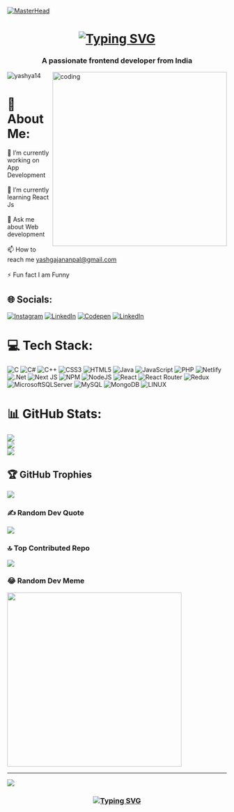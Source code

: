 [![MasterHead](https://1.bp.blogspot.com/-7A4WynwLsMw/XbBpCXG8fHI/AAAAAAAAMt4/uOa1bpLskYgrwGbllhSu2SDj_Mig8SXJQCLcBGAsYHQ/s1600/2000_600px.gif)](https://rishavchanda.io)<br>
<h1 align="center"> <a href="https://git.io/typing-svg"><img src="https://readme-typing-svg.demolab.com?font=Poppins&size=50&pause=1000&color=FF476C&center=true&vCenter=true&random=false&width=435&lines=Hi+There++%F0%9F%91%8B%F0%9F%8F%BB;I'm+Yash+Pal" alt="Typing SVG" /></a></h1>
<h3 align="center">A passionate frontend developer from India</h3>
<img align="right" alt="coding" width="400" src="https://cdn.dribbble.com/users/1162077/screenshots/3848914/programmer.gif">

<p align="left"> <img src="https://komarev.com/ghpvc/?username=yashya14&label=Profile%20views&color=0e75b6&style=flat" alt="yashya14" /> </p>

# 💫 About Me:<br>
🔭 I’m currently working on App Development<br><br>🌱 I’m currently learning React Js<br><br>💬 Ask me about Web development<br><br>📫 How to reach me yashgajananpal@gmail.com<br><br>⚡ Fun fact I am Funny


## 🌐 Socials:
[![Instagram](https://img.shields.io/badge/Instagram-%23E4405F.svg?logo=Instagram&logoColor=white)](https://instagram.com/https://instagram.com/yash.14.02?igshid=NTc4MTIwNjQ2YQ==) [![LinkedIn](https://img.shields.io/badge/LinkedIn-%230077B5.svg?logo=linkedin&logoColor=white)](https://linkedin.com/in/https://www.linkedin.com/in/yash-pal-327362244) 
[![Codepen](https://img.shields.io/badge/Codepen-000000?style=for-the-badge&logo=codepen&logoColor=white)](https://codepen.io/Yashya14) 
[![LinkedIn](https://img.shields.io/badge/LinkedIn-%230077B5.svg?logo=linkedin&logoColor=white)](https://linkedin.com/in/yash-pal-327362244)

# 💻 Tech Stack:
![C](https://img.shields.io/badge/c-%2300599C.svg?style=for-the-badge&logo=c&logoColor=white) ![C#](https://img.shields.io/badge/c%23-%23239120.svg?style=for-the-badge&logo=c-sharp&logoColor=white) ![C++](https://img.shields.io/badge/c++-%2300599C.svg?style=for-the-badge&logo=c%2B%2B&logoColor=white) ![CSS3](https://img.shields.io/badge/css3-%231572B6.svg?style=for-the-badge&logo=css3&logoColor=white) ![HTML5](https://img.shields.io/badge/html5-%23E34F26.svg?style=for-the-badge&logo=html5&logoColor=white) ![Java](https://img.shields.io/badge/java-%23ED8B00.svg?style=for-the-badge&logo=java&logoColor=white) ![JavaScript](https://img.shields.io/badge/javascript-%23323330.svg?style=for-the-badge&logo=javascript&logoColor=%23F7DF1E) ![PHP](https://img.shields.io/badge/php-%23777BB4.svg?style=for-the-badge&logo=php&logoColor=white) ![Netlify](https://img.shields.io/badge/netlify-%23000000.svg?style=for-the-badge&logo=netlify&logoColor=#00C7B7) ![.Net](https://img.shields.io/badge/.NET-5C2D91?style=for-the-badge&logo=.net&logoColor=white) ![Next JS](https://img.shields.io/badge/Next-black?style=for-the-badge&logo=next.js&logoColor=white) ![NPM](https://img.shields.io/badge/NPM-%23000000.svg?style=for-the-badge&logo=npm&logoColor=white) ![NodeJS](https://img.shields.io/badge/node.js-6DA55F?style=for-the-badge&logo=node.js&logoColor=white) ![React](https://img.shields.io/badge/react-%2320232a.svg?style=for-the-badge&logo=react&logoColor=%2361DAFB) ![React Router](https://img.shields.io/badge/React_Router-CA4245?style=for-the-badge&logo=react-router&logoColor=white) ![Redux](https://img.shields.io/badge/redux-%23593d88.svg?style=for-the-badge&logo=redux&logoColor=white) ![MicrosoftSQLServer](https://img.shields.io/badge/Microsoft%20SQL%20Sever-CC2927?style=for-the-badge&logo=microsoft%20sql%20server&logoColor=white) ![MySQL](https://img.shields.io/badge/mysql-%2300f.svg?style=for-the-badge&logo=mysql&logoColor=white) ![MongoDB](https://img.shields.io/badge/MongoDB-%234ea94b.svg?style=for-the-badge&logo=mongodb&logoColor=white) ![LINUX](https://img.shields.io/badge/Linux-FCC624?style=for-the-badge&logo=linux&logoColor=black)
# 📊 GitHub Stats:
![](https://github-readme-stats.vercel.app/api?username=Yashya14&theme=radical&hide_border=false&include_all_commits=false&count_private=false)<br/>
![](https://github-readme-streak-stats.herokuapp.com/?user=Yashya14&theme=radical&hide_border=false)<br/>
![](https://github-readme-stats.vercel.app/api/top-langs/?username=Yashya14&theme=radical&hide_border=false&include_all_commits=false&count_private=false&layout=compact)

## 🏆 GitHub Trophies
![](https://github-profile-trophy.vercel.app/?username=Yashya14&theme=radical&no-frame=false&no-bg=false&margin-w=4)

### ✍️ Random Dev Quote
![](https://quotes-github-readme.vercel.app/api?type=horizontal&theme=radical)

### 🔝 Top Contributed Repo
![](https://github-contributor-stats.vercel.app/api?username=Yashya14&limit=5&theme=radical&combine_all_yearly_contributions=true)

### 😂 Random Dev Meme
<img src='https://randommeme-five.vercel.app/' style="height: 400px;"/>

---
[![](https://visitcount.itsvg.in/api?id=Yashya14&icon=0&color=0)](https://visitcount.itsvg.in)
<!--<h3 align="center" style="color:#fc466b;height: 80px;">Thanks For Watching 🙏🏻<h3/> -->
 <h3 align="center"><a href="https://git.io/typing-svg"><img src="https://readme-typing-svg.demolab.com?font=Poppins&size=50&pause=1000&color=FF476C&center=true&vCenter=true&random=false&width=600&height=70&lines=Thanks+for+Watching+%F0%9F%99%8F%F0%9F%8F%BB" alt="Typing SVG" /></a></h3>

<!-- Proudly created with GPRM ( https://gprm.itsvg.in ) -->
